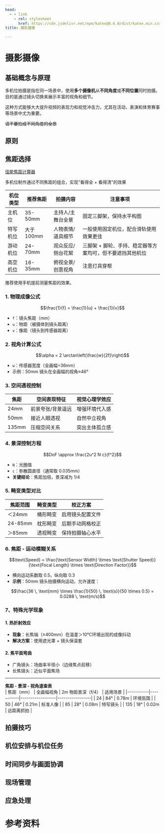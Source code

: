 ```yaml
---
head:
  - - link
    - rel: stylesheet
      href: https://cdn.jsdelivr.net/npm/katex@0.6.0/dist/katex.min.css
title: 摄影摄像

---
```

# 摄影摄像

## 基础概念与原理

多机位拍摄是指在同一场景中，使用**多个摄像机**从**不同角度**或**不同位置**同时拍摄。目的是通过镜头切换来展示丰富的视角和细节。

这种方式能够大大提升视频的表现力和视觉冲击力，尤其在活动、表演和体育赛事等场景中尤为重要。

~~请不要拍成不同角度的全景~~

## 原则

## 焦距选择

[佳能焦距计算器](https://m.canon.com.cn/special/calculator/index.html)

多机位制作通过不同焦距的组合，实现"看得全 + 看得清"的效果

|机位类型 | 推荐焦距 | 拍摄内容	| 注意事项 |
| --- | ---| ---| ---|
|主机位 | 35-50mm | 主持人/主舞台全景 | 固定三脚架，保持水平构图 |
|特写机位 | 大于 100mm |人物表情/道具细节 | 一般使用固定机位，配合滑轨使用效果更佳 |
|游动机位|24-70mm|观众反应/侧台花絮 | 三脚架 + 脚轮、手持、稳定器等方案均可，但不要遮挡其他机位 |
|高空机位|16-35mm|俯视全景/创意视角 | 注意灯具穿帮|

推荐使用手机提前测量焦距的效果。

### 1. 物理成像公式

$$\frac{1}{f} = \frac{1}{u} + \frac{1}{v}$$

- `f`：镜头焦距（mm）
- `u`：物距（被摄体到镜头距离）
- `v`：像距（镜头到传感器距离）

### 2. 视角计算公式

$$\alpha = 2 \arctan\left(\frac{w}{2f}\right)$$

- `w`：传感器宽度（全画幅=36mm）
- 示例：50mm 镜头在全画幅的视角≈46°

### 3. 空间透视控制
| 焦距   | 空间表现特征              | 视觉心理学效应          |
|--------|--------------------------|-----------------------|
| 24mm   | 前景夸张/背景遥远         | 增强环境代入感        |
| 50mm   | 接近人眼透视              | 自然中立视角          |
| 135mm  | 压缩空间关系              | 突出主体孤立感        |

### 4. 景深控制方程

$$DoF \approx \frac{2u^2 N c}{f^2}$$

- `N`：光圈值
- `c`：弥散圆直径（通常取 0.035mm）
- **关键结论**：焦距加倍，景深减为 1/4

### 5. 畸变类型对比
| 焦距范围 | 畸变类型      | 校正方案                |
|----------|--------------|------------------------|
| ＜24mm   | 桶形畸变     | 启用镜头配置文件        |
| 24-85mm  | 枕形畸变     | 后期手动网格校正        |
| ＞85mm   | 透视畸变     | 保持拍摄轴心水平        |


### 6. 焦距 - 运动模糊关系

$$\text{Speed} = \frac{\text{Sensor Width} \times \text{Shutter Speed}}{\text{Focal Length} \times \text{Direction Factor}}$$



- 横向运动系数取 0.5，纵向取 0.3
- **示例**：50mm 镜头拍摄横向运动，允许速度：

$$\frac{36 \, \text{mm} \times \frac{1}{50} \, \text{s}}{50 \times 0.5} = 0.0288 \, \text{m/s}$$

### 7、特殊光学现象
#### 1. 热折射效应
- **现象**：长焦端（≥400mm）在温差＞10℃环境出现的成像抖动
- **解决方案**：使用遮光罩 + 镜头保温套

#### 2. 焦平面弯曲
- 广角镜头：场曲率半径小（边缘焦点前移）
- 长焦镜头：近似平面焦场
---

**焦距 - 景深 - 视角速查表**  
| 焦距（mm） | 全画幅视角 | 2m 物距景深（f/4） | 适用场景         |
|-----------|-----------|------------------|-----------------|
| 24        | 84°       | 0.78m            | 环境氛围        |
| 50        | 46°       | 0.21m            | 标准人像        |
| 85        | 28°       | 0.08m            | 特写镜头        |
| 135       | 18°       | 0.02m            | 远距离抓拍      |

## 拍摄技巧

## 机位安排与机位任务

## 时间同步与画面协调

## 现场管理

## 应急处理

# 参考资料